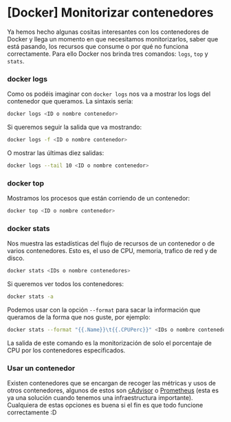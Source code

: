 # [Docker] Monitorizar contenedores



Ya hemos hecho algunas cositas interesantes con los contenedores de Docker y llega un momento en que necesitamos monitorizarlos, saber que está pasando, los recursos que consume o por qué no funciona correctamente. Para ello Docker nos brinda tres comandos: `logs`, `top` y `stats`.

### docker logs

Como os podéis imaginar con `docker logs` nos va a mostrar los logs del contenedor que queramos. La sintaxis sería:
```bash
docker logs <ID o nombre contenedor>
```

Si queremos seguir la salida que va mostrando:
```bash
docker logs -f <ID o nombre contenedor>
```

O mostrar las últimas diez salidas:
```bash
docker logs --tail 10 <ID o nombre contenedor>
```

### docker top

Mostramos los procesos que están corriendo de un contenedor:
```bash
docker top <ID o nombre contenedor>
```

### docker stats

Nos muestra las estadísticas del flujo de recursos de un contenedor o de varios contenedores. Esto es, el uso de CPU, memoria, trafico de red y de disco.
```bash
docker stats <IDs o nombre contenedores>
```

Si queremos ver todos los contenedores:
```bash
docker stats -a
```

Podemos usar con la opción `--format` para sacar la información que queramos de la forma que nos guste, por ejemplo:
```bash
docker stats --format "{{.Name}}\t{{.CPUPerc}}" <IDs o nombre contenedorres>
```

La salida de este comando es la monitorización de solo el porcentaje de CPU por los contenedores especificados.


### Usar un contenedor

Existen contenedores que se encargan de recoger las métricas y usos de otros contenedores, algunos de estos son [cAdvisor](https://github.com/google/cadvisor) o [Prometheus](https://prometheus.io/) (esta es ya una solución cuando tenemos una infraestructura importante). Cualquiera de estas opciones es buena si el fin es que todo funcione correctamente :D













